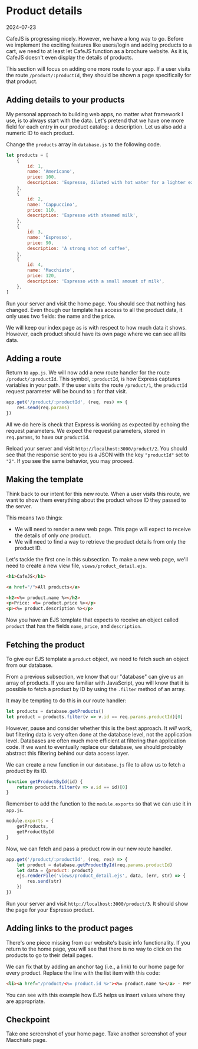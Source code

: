 # Product details

2024-07-23

CafeJS is progressing nicely. However, we have a long way to go. Before we implement the exciting features like users/login and adding products to a cart, we need to at least let CafeJS function as a brochure website. As it is, CafeJS doesn't even display the details of products.

This section will focus on adding one more route to your app. If a user visits the route `/product/:productId`, they should be shown a page specifically for that product.

## Adding details to your products

My personal approach to building web apps, no matter what framework I use, is to always start with the data. Let's pretend that we have one more field for each entry in our product catalog: a description. Let us also add a numeric ID to each product.

Change the `products` array in `database.js` to the following code.

```javascript
let products = [
    {
        id: 1,
        name: 'Americano',
        price: 100,
        description: 'Espresso, diluted with hot water for a lighter experience',
    },
    {
        id: 2,
        name: 'Cappuccino',
        price: 110,
        description: 'Espresso with steamed milk',
    },
    {
        id: 3,
        name: 'Espresso',
        price: 90,
        description: 'A strong shot of coffee',
    },
    {
        id: 4,
        name: 'Macchiato',
        price: 120,
        description: 'Espresso with a small amount of milk',
    },
]
```

Run your server and visit the home page. You should see that nothing has changed. Even though our template has access to all the product data, it only uses two fields: the name and the price.

We will keep our index page as is with respect to how much data it shows. However, each product should have its own page where we can see all its data.

## Adding a route

Return to `app.js`. We will now add a new route handler for the route `/product/:productId`. This symbol, `:productId`, is how Express captures variables in your path. If the user visits the route `/product/1`, the `productId` request parameter will be bound to `1` for that visit.

```javascript
app.get('/product/:productId', (req, res) => {
    res.send(req.params)
})
```

All we do here is check that Express is working as expected by echoing the request parameters. We expect the request parameters, stored in `req.params`, to have our `productId`.

Reload your server and visit `http://localhost:3000/product/2`. You should see that the response sent to you is a JSON with the key `"productId"` set to `"2"`. If you see the same behavior, you may proceed.

## Making the template

Think back to our intent for this new route. When a user visits this route, we want to show them everything about the product whose ID they passed to the server.

This means two things:

- We will need to render a new web page. This page will expect to receive the details of only _one_ product.
- We will need to find a way to retrieve the product details from only the product ID.

Let's tackle the first one in this subsection. To make a new web page, we'll need to create a new view file, `views/product_detail.ejs`.

```html
<h1>CafeJS</h1>

<a href="/">All products</a>

<h2><%= product.name %></h2>
<p>Price: <%= product.price %></p>
<p><%= product.description %></p>
```

Now you have an EJS template that expects to receive an object called `product` that has the fields `name`, `price`, and `description`.

## Fetching the product

To give our EJS template a `product` object, we need to fetch such an object from our database.

From a previous subsection, we know that our "database" can give us an array of products. If you are familiar with JavaScript, you will know that it is possible to fetch a product by ID by using the `.filter` method of an array.

It may be tempting to do this in our route handler:

```javascript
let products = database.getProducts()
let product = products.filter(v => v.id == req.params.productId)[0]
```

However, pause and consider whether this is the best approach. It _will_ work, but filtering data is very often done at the database level, not the application level. Databases are often much more efficient at filtering than application code. If we want to eventually replace our database, we should probably abstract this filtering behind our data access layer.

We can create a new function in our `database.js` file to allow us to fetch a product by its ID.

```javascript
function getProductById(id) {
    return products.filter(v => v.id == id)[0]
}
```

Remember to add the function to the `module.exports` so that we can use it in `app.js`.

```javascript
module.exports = {
    getProducts,
    getProductById
}
```

Now, we can fetch and pass a product row in our new route handler.

```javascript
app.get('/product/:productId', (req, res) => {
    let product = database.getProductById(req.params.productId)
    let data = {product: product}
    ejs.renderFile('views/product_detail.ejs', data, (err, str) => {
        res.send(str)
    })
})
```

Run your server and visit `http://localhost:3000/product/3`. It should show the page for your Espresso product.

## Adding links to the product pages

There's one piece missing from our website's basic info functionality. If you return to the home page, you will see that there is no way to click on the products to go to their detail pages.

We can fix that by adding an anchor tag (i.e., a link) to our home page for every product. Replace the line with the list item with this code:

```html
<li><a href="/product/<%= product.id %>"><%= product.name %></a> - PHP <%= product.price %></li>
```

You can see with this example how EJS helps us insert values where they are appropriate.

## Checkpoint

Take one screenshot of your home page. Take another screenshot of your Macchiato page.
